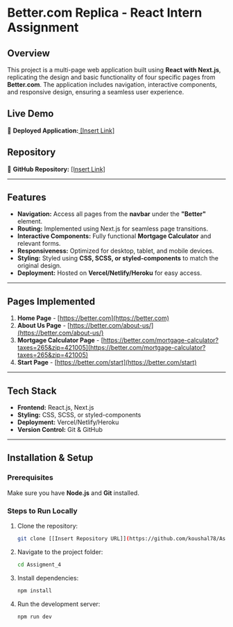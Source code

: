 # Better.com Replica - React Intern Assignment

## Overview
This project is a multi-page web application built using **React with Next.js**, replicating the design and basic functionality of four specific pages from **Better.com**. The application includes navigation, interactive components, and responsive design, ensuring a seamless user experience.

## Live Demo
🔗 **Deployed Application:**[ [Insert Link]](https://assiggment4.netlify.app/)

## Repository
🔗 **GitHub Repository:** [[Insert Link]](https://github.com/koushal78/Assigment_4)

---

## Features
- **Navigation:** Access all pages from the **navbar** under the **"Better"** element.
- **Routing:** Implemented using Next.js for seamless page transitions.
- **Interactive Components:** Fully functional **Mortgage Calculator** and relevant forms.
- **Responsiveness:** Optimized for desktop, tablet, and mobile devices.
- **Styling:** Styled using **CSS, SCSS, or styled-components** to match the original design.
- **Deployment:** Hosted on **Vercel/Netlify/Heroku** for easy access.

---

## Pages Implemented
1. **Home Page** - [https://better.com](https://better.com)
2. **About Us Page** - [https://better.com/about-us/](https://better.com/about-us/)
3. **Mortgage Calculator Page** - [https://better.com/mortgage-calculator?taxes=265&zip=421005](https://better.com/mortgage-calculator?taxes=265&zip=421005)
4. **Start Page** - [https://better.com/start](https://better.com/start)

---

## Tech Stack
- **Frontend:** React.js, Next.js
- **Styling:** CSS, SCSS, or styled-components
- **Deployment:** Vercel/Netlify/Heroku
- **Version Control:** Git & GitHub

---

## Installation & Setup

### Prerequisites
Make sure you have **Node.js** and **Git** installed.

### Steps to Run Locally
1. Clone the repository:
   ```sh
   git clone [[Insert Repository URL]](https://github.com/koushal78/Assigment_4)
   ```
2. Navigate to the project folder:
   ```sh
   cd Assigment_4
   ```
3. Install dependencies:
   ```sh
   npm install
   ```
4. Run the development server:
   ```sh
   npm run dev
   ```







